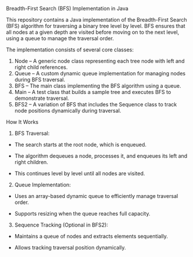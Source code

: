 Breadth-First Search (BFS) Implementation in Java

This repository contains a Java implementation of the Breadth-First Search (BFS) algorithm for traversing a binary tree level by level. BFS ensures that all nodes at a given depth are visited before moving on to the next level, using a queue to manage the traversal order.

The implementation consists of several core classes:
1.	Node<T> – A generic node class representing each tree node with left and right child references. 
2.	Queue<T> – A custom dynamic queue implementation for managing nodes during BFS traversal. 
3.	BFS – The main class implementing the BFS algorithm using a queue. 
4.	Main – A test class that builds a sample tree and executes BFS to demonstrate traversal.
5.	BFS2<T> – A variation of BFS that includes the Sequence class to track node positions dynamically during traversal.
 

How It Works
1.	BFS Traversal:
   
- The search starts at the root node, which is enqueued.

- The algorithm dequeues a node, processes it, and enqueues its left and right children.

- This continues level by level until all nodes are visited.

2.	Queue Implementation:
   
- Uses an array-based dynamic queue to efficiently manage traversal order.

- Supports resizing when the queue reaches full capacity.

3.	Sequence Tracking (Optional in BFS2):
   
- Maintains a queue of nodes and extracts elements sequentially.

- Allows tracking traversal position dynamically.

